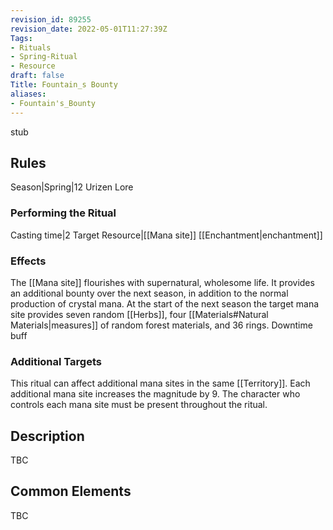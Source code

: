 ```yaml
---
revision_id: 89255
revision_date: 2022-05-01T11:27:39Z
Tags:
- Rituals
- Spring-Ritual
- Resource
draft: false
Title: Fountain_s Bounty
aliases:
- Fountain's_Bounty
---
```

stub
## Rules
Season|Spring|12
Urizen Lore
### Performing the Ritual
Casting time|2 Target Resource|[[Mana site]]
[[Enchantment|enchantment]]
### Effects
The [[Mana site]] flourishes with supernatural, wholesome life. It provides an additional bounty over the next season, in addition to the normal production of crystal mana.
At the start of the next season the target mana site provides seven random [[Herbs]], four [[Materials#Natural Materials|measures]] of random forest materials, and 36 rings.
Downtime buff
### Additional Targets
This ritual can affect additional mana sites in the same [[Territory]]. Each additional mana site increases the magnitude by 9. The character who controls each mana site must be present throughout the ritual.
## Description
TBC
## Common Elements
TBC
